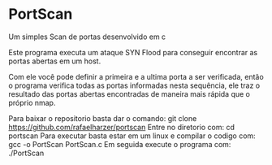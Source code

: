 # PortScan
Um simples Scan de portas desenvolvido em c

Este programa executa um ataque SYN Flood para conseguir encontrar as portas abertas em um host. 

Com ele você pode definir a primeira e a ultima porta a ser verificada, então o programa verifica todas as portas informadas nesta sequência, ele traz o resultado das portas abertas encontradas de maneira mais rápida que o próprio nmap. 

Para baixar o repositorio basta dar o comando:
  git clone https://github.com/rafaelharzer/portscan
Entre no diretorio com:
  cd portscan
Para executar basta estar em um linux e compilar o codigo com:
  gcc -o PortScan PortScan.c
 Em seguida execute o programa com:
  ./PortScan
